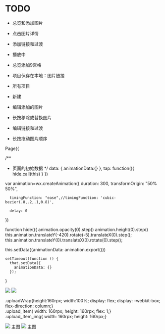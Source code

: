 # TODO

- 总览和添加图片
- 点击图片详情

- 添加链接和过渡
- 播放中
- 总览添加9宫格
- 项目保存在本地：图片链接
- 所有项目
- 新建
- 编辑添加的图片
- 长按移除或替换图片
- 编辑链接和过渡
- 长按拖动图片顺序


Page({

  /**
   * 页面的初始数据
   */
  data: {
    animationData:{}
  },
  tap: function(){
    hide.call(this)
  }
})

var animation=wx.createAnimation({
  duration: 300,
        transformOrigin: "50% 50%",
      
      timingFunction: "ease",//timingFunction: 'cubic-bezier(.8,.2,.1,0.8)',

      delay: 0
})

function hide(){
  animation.opacity(0).step()
  animation.height(0).step()
     this.animation.translateY(-420).rotate(-5).translateX(0).step();
    this.animation.translateY(0).translateX(0).rotate(0).step();

  this.setData({animationData: animation.export()})

    setTimeout(function () {
      that.setData({
        animationData: {}
      });

}






<scroll-view scroll-x="true">  
<view class="uploadWrap" scroll-x="true">  
  <view class="upload_Item">  
    <image class="upload_Item_img"  src="../../image/test1.jpg"></image>  
  </view>  
  <view class="upload_Item">  
    <image class="upload_Item_img"  src="../../image/test2.jpg"></image>  
  </view>  
</view>  
</scroll-view>  


.uploadWrap{height:160rpx; width:100%; display: flex; display: -webkit-box; flex-direction: column;}  
.upload_Item{ width: 160rpx; height: 160rpx;  flex: 1;}  
.upload_Item_img{ width: 160rpx; height: 160rpx;}  

<scroll-view scroll-x="true">  
  <view class="uploadWrap" scroll-x="true" >  
    <view class="upload_Item" wx:for="{{imgUrls}}" wx:key="id">  
      <image class="upload_Item_img" src="{{item.imgurl}}"data-id="{{item.id}}" bindtap="changeMainImgFn2"></image>  
      <icon type="clear" size="16" class="upload_Btn" color="#f64400"></icon>  
      <view class="upload_mask {{upload_ImgSelId2==item.id? 'show':' ' }}">主图</view>  
    </view>  
  </view>  
</scroll-view>






<scroll-view scroll-x="true">  
  <view class="uploadWrap" scroll-x="true" >  
    <view class="upload_Item" wx:for="{{imgUrls}}" wx:key="id">  
      <image class="upload_Item_img" src="{{item.imgurl}}"data-id="{{item.id}}" bindtap="changeMainImgFn2"></image>  
      <icon type="clear" size="16" class="upload_Btn" color="#f64400"></icon>  
      <view class="upload_mask {{upload_ImgSelId2==item.id? 'show':' ' }}">主图</view>  
    </view>  
  </view>  
</scroll-view>